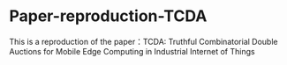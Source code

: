 # Paper-reproduction-TCDA
This is a reproduction of the paper：TCDA: Truthful Combinatorial Double Auctions for Mobile Edge Computing in Industrial Internet of Things

